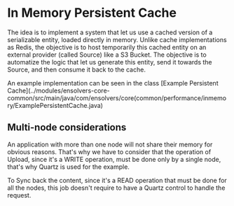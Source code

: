 # In Memory Persistent Cache

The idea is to implement a system that let us use a cached version of a serializable entity, loaded directly in memory.
Unlike cache implementations as Redis, the objective is to host temporarily this cached entity on an external provider
(called Source) like a S3 Bucket. The objective is to automatize the logic that let us generate this entity, send it
towards the Source, and then consume it back to the cache.

An example implementation can be seen in the class [Example Persistent Cache](../modules/ensolvers-core-common/src/main/java/com/ensolvers/core(common/performance/inmemory/ExamplePersistentCache.java)


## Multi-node considerations

An application with more than one node will not share their memory for obvious reasons. That's why we have to consider
that the operation of Upload, since it's a WRITE operation, must be done only by a single node, that's why Quartz is
used for the example.

To Sync back the content, since it's a READ operation that must be done for all the nodes, this job doesn't require
to have a Quartz control to handle the request.